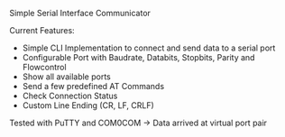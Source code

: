 Simple Serial Interface Communicator

Current Features:
- Simple CLI Implementation to connect and send data to a serial port
- Configurable Port with Baudrate, Databits, Stopbits, Parity and Flowcontrol
- Show all available ports
- Send a few predefined AT Commands
- Check Connection Status
- Custom Line Ending (CR, LF, CRLF)

Tested with PuTTY and COM0COM -> Data arrived at virtual port pair
